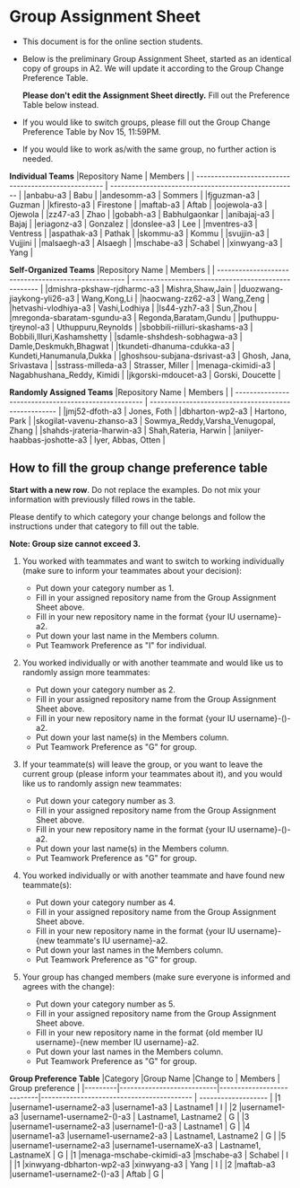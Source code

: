 # Group Assignment Sheet
* This document is for the online section students.
* Below is the preliminary Group Assignment Sheet, started as an identical copy of groups in A2. We will update it according to the Group Change Preference Table.

    **Please don't edit the Assignment Sheet directly.** Fill out the Preference Table below instead.

* If you would like to switch groups, please fill out the Group Change Preference Table by Nov 15, 11:59PM. 
* If you would like to work as/with the same group, no further action is needed. 

**Individual Teams**
|Repository Name                                 | Members                                              | 
| ---------------------------------------------------- | ---------------------------------------------------- |
|anbabu-a3	  	   |		Babu		      |
|andesomm-a3		|		Sommers		|
|fjguzman-a3		|		Guzman		|
|kfiresto-a3		|		Firestone		|
|maftab-a3		|		Aftab		|
|oojewola-a3		|		Ojewola		|
|zz47-a3		|		Zhao		|
|gobabh-a3     |     Babhulgaonkar     |
|anibajaj-a3      |     Bajaj    |
|eriagonz-a3      |     Gonzalez    |
|donslee-a3       |     Lee      |
|mventres-a3    |     Ventress     |
|aspathak-a3    |     Pathak      |
|skommu-a3      |     Kommu       |
|svujjin-a3     |     Vujjini     |
|malsaegh-a3    |     Alsaegh     |
|mschabe-a3     |     Schabel     |
|xinwyang-a3    |     Yang        |


**Self-Organized Teams**
|Repository Name                                 | Members                                              | 
| ---------------------------------------------------- | ---------------------------------------------------- |
|dmishra-pkshaw-rjdharmc-a3		|		Mishra,Shaw,Jain		|
|duozwang-jiaykong-yli26-a3		|		Wang,Kong,Li		|
|haocwang-zz62-a3		|		Wang,Zeng		|
|hetvashi-vlodhiya-a3		|		Vashi,Lodhiya		|
|ls44-yzh7-a3		|		Sun,Zhou		|
|mregonda-sbaratam-sgundu-a3		|		Regonda,Baratam,Gundu		|
|puthuppu-tjreynol-a3		|		Uthuppuru,Reynolds		|
|sbobbili-riilluri-skashams-a3		|		Bobbili,Illuri,Kashamshetty		|
|sdamle-shshdesh-sobhagwa-a3		|		Damle,Deskmukh,Bhagwat		|
|tkundeti-dhanuma-cdukka-a3		|		Kundeti,Hanumanula,Dukka		|
|ghoshsou-subjana-dsrivast-a3    |     Ghosh, Jana, Srivastava       |
|sstrass-milleda-a3     |     Strasser, Miller        |
|menaga-ckimidi-a3		|		Nagabhushana_Reddy, Kimidi		|
|jkgorski-mdoucet-a3        | Gorski, Doucette                 |



**Randomly Assigned Teams**
|Repository Name                                 | Members                                              | 
| ---------------------------------------------------- | ---------------------------------------------------- |
|jmj52-dfoth-a3          | Jones, Foth  |
|dbharton-wp2-a3             |     Hartono, Park     |
|skogilat-vavenu-zhanso-a3		|		Sowmya_Reddy,Varsha_Venugopal, Zhang		|
|shahds-jrateria-lharwin-a3		|		Shah,Rateria, Harwin		|
|aniiyer-haabbas-joshotte-a3     |     Iyer, Abbas, Otten        |


## How to fill the group change preference table
**Start with a new row**. Do not replace the examples. Do not mix your information with previously filled rows in the table.

Please dentify to which category your change belongs and follow the instructions under that category to fill out the table.

**Note: Group size cannot exceed 3.**

1. You worked with teammates and want to switch to working individually (make sure to inform your teammates about your decision):
   
    * Put down your category number as 1.  
    * Fill in your assigned repository name from the Group Assignment Sheet above.
    * Fill in your new repository name in the format {your IU username}-a2.
    * Put down your last name in the Members column.
    * Put Teamwork Preference as "I" for individual. 
    
2. You worked individually or with another teammate and would like us to randomly assign more teammates:

   * Put down your category number as 2.  
   * Fill in your assigned repository name from the Group Assignment Sheet above.
   * Fill in your new repository name in the format {your IU username}-()-a2.
   * Put down your last name(s) in the Members column.
   * Put Teamwork Preference as "G" for group. 

3. If your teammate(s) will leave the group, or you want to leave the current group (please inform your teammates about it), and you would like us to randomly assign new teammates:

   * Put down your category number as 3.  
   * Fill in your assigned repository name from the Group Assignment Sheet above.
   * Fill in your new repository name in the format {your IU username}-()-a2.
   * Put down your last name(s) in the Members column.
   * Put Teamwork Preference as "G" for group. 

4. You worked individually or with another teammate and have found new teammate(s):

   * Put down your category number as 4.  
   * Fill in your assigned repository name from the Group Assignment Sheet above.
   * Fill in your new repository name in the format {your IU username}-{new teammate's IU username}-a2.
   * Put down your last names in the Members column.
   * Put Teamwork Preference as "G" for group. 

5. Your group has changed members (make sure everyone is informed and agrees with the change):

   * Put down your category number as 5.  
   * Fill in your assigned repository name from the Group Assignment Sheet above.
   * Fill in your new repository name in the format {old member IU username}-{new member IU username}-a2.
   * Put down your last names in the Members column.
   * Put Teamwork Preference as "G" for group. 

**Group Preference Table**
|Category |Group Name                 |Change to                  | Members                                   | Group preference    |
|---------|---------------------------|---------------------------|------------------------------------------ | ------------------- |
|1 |username1-username2-a3            |username1-a3               | Lastname1                                 | I                   |
|2 |username1-a3                      |username1-username2-()-a3  | Lastname1, Lastname2                      | G                   |
|3 |username1-username2-a3            |username1-()-a3            | Lastname1                                 | G                   |
|4 |username1-a3                      |username1-username2-a3     | Lastname1, Lastname2                      | G                   |
|5 |username1-username2-a3            |username1-usernameX-a3               | Lastname1, LastnameX            | G                   |
|1 |menaga-mschabe-ckimidi-a3         |mschabe-a3                 | Schabel                                   | I                   |
|1 |xinwyang-dbharton-wp2-a3          |xinwyang-a3                | Yang                                      | I                   |
|2 |maftab-a3                         |username1-username2-()-a3  | Aftab                                     | G                   |

